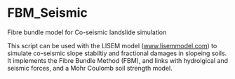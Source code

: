 # FBM_Seismic
Fibre bundle model for Co-seismic landslide simulation

This script can be used with the LISEM model (www.lisemmodel.com) to simulate co-seismic slope stabiltiy and fractional damages in slopeing soils.
It implements the Fibre Bundle Method (FBM), and links with hydrolgical and seismic forces, and a Mohr Coulomb soil strength model.
